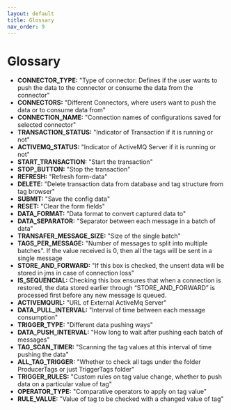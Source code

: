 ```yaml
---
layout: default
title: Glossary
nav_order: 9
---
```

# Glossary

* **CONNECTOR_TYPE:** "Type of connector: Defines if the user wants to push the data to the connector or consume the data from the connector"
* **CONNECTORS:** "Different Connectors, where users want to push the data or to consume data from"
* **CONNECTION_NAME:** "Connection names of configurations saved for selected connector"
* **TRANSACTION_STATUS:** "Indicator of Transaction if it is running or not"
* **ACTIVEMQ_STATUS:** "Indicator of ActiveMQ Server if it is running or not"
* **START_TRANSACTION:** "Start the transaction"
* **STOP_BUTTON:** "Stop the transaction"
* **REFRESH:** "Refresh form-data"
* **DELETE:** "Delete transaction data from database and tag structure from tag browser"
* **SUBMIT:** "Save the config data"
* **RESET:** "Clear the form fields"
* **DATA_FORMAT:** "Data format to convert captured data to"
* **DATA_SEPARATOR:** "Separator between each message in a batch of data"
* **TRANSAFER_MESSAGE_SIZE:** "Size of the single batch"
* **TAGS_PER_MESSAGE:** "Number of messages to split into multiple batches". If the value received is 0, then all the tags will be sent in a single message
* **STORE_AND_FORWARD:** "If this box is checked, the unsent data will be stored in jms in case of connection loss"     
* **IS_SEQUENCIAL:** Checking this box ensures that when a connection is restored, the data stored earlier through “STORE_AND_FORWARD” is processed first before any new message is queued.                     
* **ACTIVEMQURL:** "URL of External ActiveMq Server"
* **DATA_PULL_INTERVAL:** "Interval of time between each message consumption"
* **TRIGGER_TYPE:** "Different data pushing ways"
* **DATA_PUSH_INTERVAL:** "How long to wait after pushing each batch of messages"
* **TAG_SCAN_TIMER:** "Scanning the tag values at this interval of time pushing the data"
* **ALL_TAG_TRIGGER:** "Whether to check all tags under the folder ProducerTags or just TriggerTags folder"
* **TRIGGER_RULES:** "Custom rules on tag value change, whether to push data on a particular value of tag"
* **OPERATOR_TYPE:** "Comparative operators to apply on tag value"
* **RULE_VALUE:** "Value of tag to be checked with a changed value of tag"


